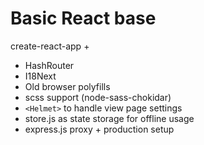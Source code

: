 # Basic React base

create-react-app +
 - HashRouter
 - I18Next
 - Old browser polyfills
 - scss support (node-sass-chokidar)
 - `<Helmet>` to handle view page settings
 - store.js as state storage for offline usage
 - express.js proxy + production setup
